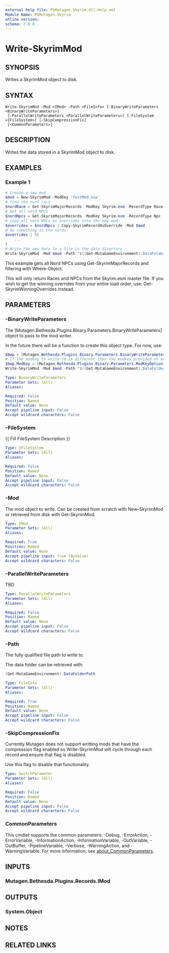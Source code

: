```yaml
---
external help file: PSMutagen.Skyrim.dll-Help.xml
Module Name: PSMutagen.Skyrim
online version:
schema: 2.0.0
---
```


# Write-SkyrimMod

## SYNOPSIS
Writes a SkyrimMod object to disk.

## SYNTAX

```
Write-SkyrimMod -Mod <IMod> -Path <FileInfo> [-BinaryWriteParameters <BinaryWriteParameters>]
 [-ParallelWriteParameters <ParallelWriteParameters>] [-FileSystem <IFileSystem>] [-SkipCompressionFix]
 [<CommonParameters>]
```

## DESCRIPTION
Writes the data stored in a SkyrimMod object to disk.

## EXAMPLES

### Example 1
```powershell
# Create a new mod
$mod = New-SkyrimMod -ModKey 'TestMod.esp'
# find the nord race
$nordRace = Get-SkyrimMajorRecords -ModKey Skyrim.esm -RecordType Race | Where-Object {$_.EditorID -eq 'NordRace'}
# Get all nord NPCs
$nordNpcs = Get-SkyrimMajorRecords -ModKey Skyrim.esm -RecordType Npc | Where-Object {$_.Race -eq $nordRace}
# copy all nord NPCs as overrides into the new mod
$overrides = $nordNpcs | Copy-SkyrimRecordAsOverride -Mod $mod
# do something to the nords
$overrides | %{
    ...
}
# Write the new data to a file in the data directory
Write-SkyrimMod -Mod $mod -Path "$((Get-MutaGameEnvironment).DataFolderPath)\TestMod.esp"
```

This example gets all Nord NPCs using Get-SkyrimMajorRecords and filtering with Where-Object.

This will only return Races and NPCs from the Skyrim.esm master file. If you wish to get the winning overrides from your entire load order, use: Get-SkyrimWinningOverrides instead.

## PARAMETERS

### -BinaryWriteParameters
The [Mutagen.Bethesda.Plugins.Binary.Parameters.BinaryWriteParameters] object to pass to the mod writer.

In the future there will be a function to create this object type. For now, use:

```powershell
$bwp = [Mutagen.Bethesda.Plugins.Binary.Parameters.BinaryWriteParameters]::new()
# If the modkey to write to is different then the modkey provided on mod creation, ignore that error
$bwp.ModKey = [Mutagen.Bethesda.Plugins.Binary.Parameters.ModKeyOption]::NoCheck
Write-SkyrimMod -Mod $mod -Path "$((Get-MutaGameEnvironment).DataFolderPath)\TestMod.esp"
```

```yaml
Type: BinaryWriteParameters
Parameter Sets: (All)
Aliases:

Required: False
Position: Named
Default value: None
Accept pipeline input: False
Accept wildcard characters: False
```

### -FileSystem
{{ Fill FileSystem Description }}

```yaml
Type: IFileSystem
Parameter Sets: (All)
Aliases:

Required: False
Position: Named
Default value: None
Accept pipeline input: False
Accept wildcard characters: False
```

### -Mod
The mod object to write. Can be created from scratch with New-SkyrimMod or retrieved from disk with Get-SkyrimMod.

```yaml
Type: IMod
Parameter Sets: (All)
Aliases:

Required: True
Position: Named
Default value: None
Accept pipeline input: True (ByValue)
Accept wildcard characters: False
```

### -ParallelWriteParameters
TBD

```yaml
Type: ParallelWriteParameters
Parameter Sets: (All)
Aliases:

Required: False
Position: Named
Default value: None
Accept pipeline input: False
Accept wildcard characters: False
```

### -Path
The fully qualified file path to write to.

The data folder can be retrieved with:

```powershell
(Get-MutaGameEnvironment).DataFolderPath
```

```yaml
Type: FileInfo
Parameter Sets: (All)
Aliases:

Required: True
Position: Named
Default value: None
Accept pipeline input: False
Accept wildcard characters: False
```

### -SkipCompressionFix
Currently Mutagen does not support writting mods that have the compression flag enabled so Write-SkyrimMod will cycle through each record and ensure that flag is disabled.

Use this flag to disable that functionality.

```yaml
Type: SwitchParameter
Parameter Sets: (All)
Aliases:

Required: False
Position: Named
Default value: None
Accept pipeline input: False
Accept wildcard characters: False
```

### CommonParameters
This cmdlet supports the common parameters: -Debug, -ErrorAction, -ErrorVariable, -InformationAction, -InformationVariable, -OutVariable, -OutBuffer, -PipelineVariable, -Verbose, -WarningAction, and -WarningVariable. For more information, see [about_CommonParameters](http://go.microsoft.com/fwlink/?LinkID=113216).

## INPUTS

### Mutagen.Bethesda.Plugins.Records.IMod

## OUTPUTS

### System.Object
## NOTES

## RELATED LINKS
